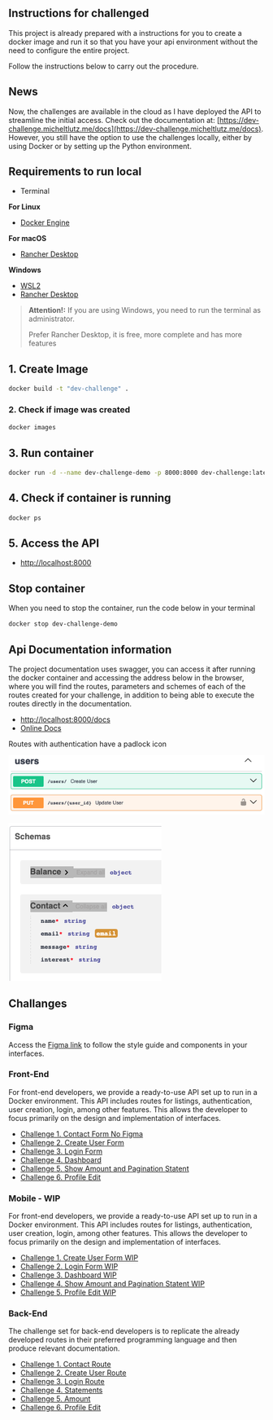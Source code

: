 ## Instructions for challenged

This project is already prepared with a instructions for you to create a docker image and run it so that you have your api environment without the need to configure the entire project.

Follow the instructions below to carry out the procedure.

## News 

Now, the challenges are available in the cloud as I have deployed the API to streamline the initial access. Check out the documentation at: [https://dev-challenge.micheltlutz.me/docs](https://dev-challenge.micheltlutz.me/docs). However, you still have the option to use the challenges locally, either by using Docker or by setting up the Python environment.


## Requirements to run local

- Terminal

**For Linux**
- [Docker Engine](https://docs.docker.com/engine/install/ubuntu/)

**For macOS**
- [Rancher Desktop](https://docs.rancherdesktop.io/getting-started/installation#macos)

**Windows**
- [WSL2](https://learn.microsoft.com/en-us/windows/wsl/install)
- [Rancher Desktop](https://docs.rancherdesktop.io/getting-started/installation#windows)

> **Attention!:** If you are using Windows, you need to run the terminal as administrator.
>
> Prefer Rancher Desktop, it is free, more complete and has more features

## 1. Create Image

```bash
docker build -t "dev-challenge" .
```

### 2. Check if image was created

```bash
docker images
```
## 3. Run container

```bash
docker run -d --name dev-challenge-demo -p 8000:8000 dev-challenge:latest
```

## 4. Check if container is running

```bash
docker ps
```

## 5. Access the API

- [http://localhost:8000](http://localhost:8000)

## Stop container

When you need to stop the container, run the code below in your terminal

```bash
docker stop dev-challenge-demo
```

## Api Documentation information

The project documentation uses swagger, you can access it after running the docker container and accessing the address below in the browser, where you will find the routes, parameters and schemes of each of the routes created for your challenge, in addition to being able to execute the routes directly in the documentation.

- [http://localhost:8000/docs](http://localhost:8000/docs)
- [Online Docs](https://dev-challenge.micheltlutz.me/docs)

Routes with authentication have a padlock icon

![Routes with authentication](images/swagger_example_auth.png "Routes with authentication have a padlock icon")

![Schema Example](images/schema_example_contact.png "Simple example of a schema")

## Challanges


### Figma

Access the [Figma link](https://www.figma.com/file/Q44nlEVrODE7W6iBFRVPZL/Desafio-para-devs---App-%2F-Dashboard-%7C-UX%2FUI?type=design&node-id=1%3A655&mode=design&t=aSjbTNYsb0UGO0yp-1) to follow the style guide and components in your interfaces.


### Front-End

For front-end developers, we provide a ready-to-use API set up to run in a Docker environment. This API includes routes for listings, authentication, user creation, login, among other features. This allows the developer to focus primarily on the design and implementation of interfaces.

- [Challenge 1. Contact Form No Figma](challenge_frontend1.md)
- [Challenge 2. Create User Form](challenge_frontend2.md)
- [Challenge 3. Login Form](challenge_frontend3.md)
- [Challenge 4. Dashboard](challenge_frontend4.md)
- [Challenge 5. Show Amount and Pagination Statent](challenge_frontend5.md)
- [Challenge 6. Profile Edit](challenge_frontend6.md)


### Mobile - WIP

For front-end developers, we provide a ready-to-use API set up to run in a Docker environment. This API includes routes for listings, authentication, user creation, login, among other features. This allows the developer to focus primarily on the design and implementation of interfaces.

- [Challenge 1. Create User Form WIP]()
- [Challenge 2. Login Form WIP]()
- [Challenge 3. Dashboard WIP]()
- [Challenge 4. Show Amount and Pagination Statent WIP]()
- [Challenge 5. Profile Edit WIP]()

 
### Back-End

The challenge set for back-end developers is to replicate the already developed routes in their preferred programming language and then produce relevant documentation.

- [Challenge 1. Contact Route](challenge_backend1.md)
- [Challenge 2. Create User Route](challenge_backend2.md)
- [Challenge 3. Login Route](challenge_backend3.md)
- [Challenge 4. Statements](challenge_backend4.md)
- [Challenge 5. Amount](challenge_backend5.md)
- [Challenge 6. Profile Edit](challenge_backend6.md)
